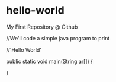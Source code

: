 # hello-world
My First Repository @ Github

//We'll code a simple java program to print

//'Hello World'

public static void main(String ar[])
{


}
